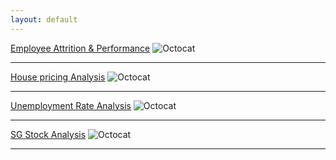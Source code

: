 ```yaml
---
layout: default
---
```


[Employee Attrition & Performance](./EmployeeAnalysis.html)
![Octocat](https://github.githubassets.com/images/icons/emoji/octocat.png)

* * *

[House pricing Analysis](./EmployeeAnalysis.html)
![Octocat](https://github.githubassets.com/images/icons/emoji/octocat.png)

* * *

[Unemployment Rate Analysis](./EmployeeAnalysis.html)
![Octocat](https://github.githubassets.com/images/icons/emoji/octocat.png)

* * *

[SG Stock Analysis](./EmployeeAnalysis.html)
![Octocat](https://github.githubassets.com/images/icons/emoji/octocat.png)

* * *
